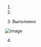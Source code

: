 1.


2.



3. Выполнено


![image](https://user-images.githubusercontent.com/106968319/179356186-c33beed7-f86b-41cd-a1fd-bbdc91908af7.png)




4. 







